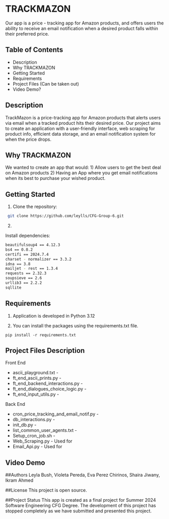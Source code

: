 

# TRACKMAZON
Our
app is a
price - tracking
app
for Amazon products, and offers users the ability to receive an email notification when a desired  product falls within their preferred price.



## Table of Contents

- Description
- Why TRACKMAZON
- Getting Started 
- Requirements 
- Project Files (Can be taken out)
- Video Demo?



## Description

TrackMazon is a price-tracking app for Amazon products that alerts users via email when a tracked product hits their desired price. Our project aims to create an application with a user-friendly interface, web scraping for product info, efficient data storage, and an email notification system for when the price drops.


 ## Why TRACKMAZON
 
 We wanted to create an app that would:
    1) Allow users to get the best deal on Amazon products
    2) Having an App where you get email notifications when its best to purchase your wished product.




## Getting Started
1. Clone the repository:
```bash
 git clone https://github.com/leylls/CFG-Group-6.git
```

2.
Install
dependencies:
```bash
beautifulsoup4 == 4.12.3
bs4 == 0.0.2
certifi == 2024.7.4
charset - normalizer == 3.3.2
idna == 3.8
mailjet - rest == 1.3.4
requests == 2.32.3
soupsieve == 2.6
urllib3 == 2.2.2
sqllite
```

## Requirements
1. Application is developed in Python 3.12

2. You can install the packages using the requirements.txt file.
 
```pip install -r requirements.txt  ```




## Project Files Description
Front End
* ascii_playground.txt -
* ft_end_ascii_prints.py -
* ft_end_backend_interactions.py -
* ft_end_dialogues_choice_logic.py -
* ft_end_input_utils.py -

 Back End
* cron_price_tracking_and_email_notif.py -
* db_interactions.py -
* init_db.py -
* list_common_user_agents.txt -
* Setup_cron_job.sh -
* Web_Scraping.py - Used for
* Email_Api.py - Used for

## Video Demo






##Authors
 Leyla Bush, Violeta Pereda, Eva Perez Chirinos, Shaira Jiwany, Ikram Ahmed



##License
This project is open source.



##Project Status
This app is created as a final project for Summer 2024 Software Engineering CFG Degree.
The development of this project has stopped completely as we have submitted and presented this project.


